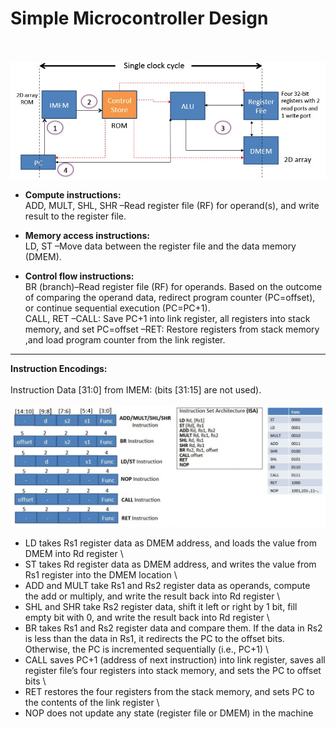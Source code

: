# Simple Microcontroller Design
\
\
<img src='design_SC.jpg' width = 1000>


+ **Compute instructions:** 
\
ADD, MULT, SHL, SHR –Read register file (RF) for operand(s), and write result to the register file.


+ **Memory access instructions:** 
\
LD, ST –Move data between the register file and the data memory (DMEM).


+ **Control flow instructions:** 
\
BR (branch)–Read register file (RF) for operands. Based on the outcome of comparing the operand data, redirect program counter (PC=offset), or continue sequential execution (PC=PC+1).
\
CALL, RET –CALL: Save PC+1 into link register, all registers into stack memory, and set PC=offset –RET: Restore registers from stack memory ,and load program counter from the link register.

--------------------------------------------------------------------------------------
**Instruction Encodings:**
\
\
Instruction Data [31:0] from IMEM: (bits [31:15] are not used).
\
\
<img src='design_SC02.jpg' width = 950>


+ LD takes Rs1 register data as DMEM address, and loads the value from DMEM into Rd register 
\
+ ST takes Rd register data as DMEM address, and writes the value from Rs1 register into the DMEM location 
\
+ ADD and MULT take Rs1 and Rs2 register data as operands, compute the add or multiply, and write the result back into Rd register 
\
+ SHL and SHR take Rs2 register data, shift it left or right by 1 bit, fill empty bit with 0, and write the result back into Rd register 
\
+ BR takes Rs1 and Rs2 register data and compare them. If the data in Rs2 is less than the data in Rs1, it redirects the PC to the offset bits. Otherwise, the PC is incremented sequentially (i.e., PC+1) 
\
+ CALL saves PC+1 (address of next instruction) into link register, saves all register file’s four registers into stack memory, and sets the PC to offset bits 
\
+ RET restores the four registers from the stack memory, and sets PC to the contents of the link register
\
+ NOP does not update any state (register file or DMEM) in the machine



